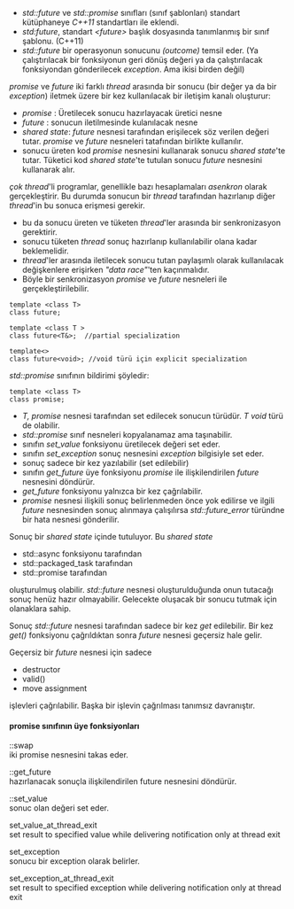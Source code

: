 - _std::future_ ve _std::promise_ sınıfları (sınıf şablonları) standart kütüphaneye _C++11_ standartları ile eklendi.
- _std:future_, standart _\<future>_ başlık dosyasında tanımlanmış bir sınıf şablonu. (C++11)
- _std::future_ bir operasyonun sonucunu _(outcome)_ temsil eder. (Ya çalıştırılacak bir fonksiyonun geri dönüş değeri ya da çalıştırılacak fonksiyondan gönderilecek _exception_. Ama ikisi birden değil)

_promise_ ve _future_ iki farklı _thread_ arasında bir sonucu (bir değer ya da bir _exception_) iletmek üzere bir kez kullanılacak bir iletişim kanalı oluşturur:<br>

- _promise_     : Üretilecek sonucu hazırlayacak üretici nesne
- _future_      : sonucun iletilmesinde kulanılacak nesne
- _shared state_: _future_ nesnesi tarafından erişilecek söz verilen değeri tutar. _promise_ ve _future_ nesneleri tatafından birlikte kullanılır.
- sonucu üreten kod _promise_ nesnesini kullanarak sonucu _shared state_'te tutar. Tüketici kod _shared state_'te tutulan sonucu _future_ nesnesini kullanarak alır.

_çok thread_'li programlar, genellikle bazı hesaplamaları _asenkron_ olarak gerçekleştirir. Bu durumda sonucun bir _thread_ tarafından hazırlanıp diğer _thread_'in bu sonuca erişmesi gerekir. 
- bu da sonucu üreten ve tüketen _thread_'ler arasında bir senkronizasyon gerektirir.
- sonucu tüketen _thread_ sonuç hazırlanıp kullanılabilir olana kadar beklemelidir.
- _thread_'ler arasında iletilecek sonucu tutan paylaşımlı olarak kullanılacak değişkenlere erişirken _"data race"_'ten kaçınmalıdır.
- Böyle bir senkronizasyon _promise_ ve _future_ nesneleri ile gerçekleştirilebilir.


```
template <class T> 
class future; 

template <class T > 
class future<T&>;  //partial specialization

template<> 
class future<void>; //void türü için explicit specialization 

```

_std::promise_ sınıfının bildirimi şöyledir: <br>

```
template <class T>
class promise;
```
- _T, promise_ nesnesi tarafından set edilecek  sonucun türüdür. _T_ _void_ türü de olabilir.
- _std::promise_ sınıf nesneleri kopyalanamaz ama taşınabilir.
- sınıfın _set_value_ fonksiyonu üretilecek değeri set eder.
- sınıfın _set_exception_ sonuç nesnesini _exception_ bilgisiyle set eder.
- sonuç sadece bir kez yazılabilir (set edilebilir)
- sınıfın _get_future_ üye fonksiyonu _promise_ ile ilişkilendirilen _future_ nesnesini döndürür.
- _get_future_ fonksiyonu yalnızca bir kez çağrılabilir.
- _promise_ nesnesi ilişkili sonuç belirlenmeden önce yok edilirse ve ilgili _future_ nesnesinden sonuç alınmaya çalışılırsa _std::future_error_ türündne bir hata nesnesi gönderilir.

Sonuç bir _shared state_ içinde tutuluyor. Bu _shared state_ 
+ std::async fonksiyonu tarafından
+ std::packaged_task tarafından
+ std::promise tarafından
  
oluşturulmuş olabilir. 
_std::future_ nesnesi oluşturulduğunda onun tutacağı sonuç henüz hazır olmayabilir. 
Gelecekte oluşacak bir sonucu tutmak için olanaklara sahip.
  
  
Sonuç _std::future_ nesnesi tarafından sadece bir kez _get_ edilebilir. 
Bir kez _get()_ fonksiyonu çağrıldıktan sonra _future_ nesnesi geçersiz hale gelir. <br>

Geçersiz bir _future_ nesnesi için sadece 
+ destructor
+ valid()
+ move assignment

işlevleri çağrılabilir. Başka bir işlevin çağrılması tanımsız davranıştır.

#### promise sınıfının üye fonksiyonları
::swap  <br>
iki promise nesnesini takas eder.

::get_future <br>
hazırlanacak sonuçla ilişkilendirilen future nesnesini döndürür.<br>

::set_value <br>
sonuc olan değeri set eder. <br>

set_value_at_thread_exit <br>
set result to specified value while delivering notification only at thread exit<br>

set_exception <br>
sonucu bir exception olarak belirler. <br>

set_exception_at_thread_exit <br>
set result to specified exception while delivering notification only at thread exit <br>



